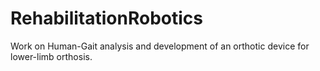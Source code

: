 # RehabilitationRobotics
Work on Human-Gait analysis and development of an orthotic device for lower-limb orthosis.
